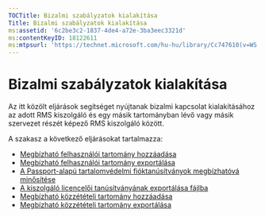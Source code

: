```yaml
---
TOCTitle: Bizalmi szabályzatok kialakítása
Title: Bizalmi szabályzatok kialakítása
ms:assetid: '6c2be3c2-1837-4de4-a72e-3ba3eec3321d'
ms:contentKeyID: 18122611
ms:mtpsurl: 'https://technet.microsoft.com/hu-hu/library/Cc747610(v=WS.10)'
---
```


Bizalmi szabályzatok kialakítása
================================

Az itt közölt eljárások segítséget nyújtanak bizalmi kapcsolat kialakításához az adott RMS kiszolgáló és egy másik tartományban lévő vagy másik szervezet részét képező RMS kiszolgáló között.

A szakasz a következő eljárásokat tartalmazza:

-   [Megbízható felhasználói tartomány hozzáadása](https://technet.microsoft.com/ed672e58-6272-4ac0-a434-d1d938037e93)
-   [Megbízható felhasználói tartomány exportálása](https://technet.microsoft.com/40281ba3-2674-43ca-aa6d-1deb9302eb0e)
-   [A Passport-alapú tartalomvédelmi fióktanúsítványok megbízhatóvá minősítése](https://technet.microsoft.com/c096fa36-c40d-4b28-843c-e9cbbe8eef70)
-   [A kiszolgáló licencelői tanúsítványának exportálása fájlba](https://technet.microsoft.com/d683a629-71b3-4b11-932b-4ab0317334af)
-   [Megbízható közzétételi tartomány hozzáadása](https://technet.microsoft.com/731416d8-ddf4-4d4a-9f1a-bbd1ea48fe3c)
-   [Megbízható közzétételi tartomány exportálása](https://technet.microsoft.com/3fb138dd-e324-43f8-97e0-da0027a036a3)
